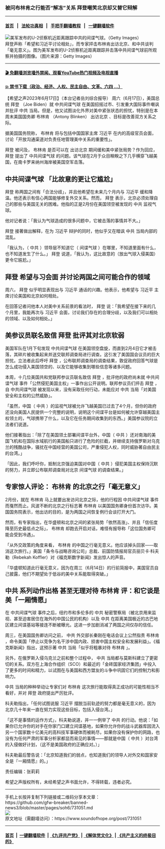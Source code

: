### 被问布林肯之行能否“解冻”关系 拜登嘲笑北京却又替它辩解
------------------------

#### [首页](https://github.com/gfw-breaker/banned-news3/blob/master/README.md) &nbsp;&nbsp;|&nbsp;&nbsp; [法轮功真相](https://github.com/begood0513/basic/blob/master/README.md)  &nbsp;&nbsp;|&nbsp;&nbsp; [手把手翻墙教程](https://github.com/gfw-breaker/guides/wiki)  &nbsp;&nbsp;|&nbsp;&nbsp; [一键翻墙软件](https://github.com/gfw-breaker/nogfw/blob/master/README.md)  



<div><img alt="美军发布的U-2侦察机近距离跟踪中共的间谍气球。（Getty Images）" src="https://img.soundofhope.org/2023-02/1677571477766.jpg"/>
<br/><figcaption class="caption">
 拜登声称「希望和习近平讨论相处」，而专家抨击布林肯出访北京、和中共谈判「毫无意义」。图为美军发布的U-2侦察机近距离跟踪并击落中共间谍气球前所观察并拍摄的图像。（图片来源：Getty Images）
</figcaption></div><hr/>

#### [ 🎬  免翻墙浏览墙外禁闻、观看YouTube热门视频及电视直播](https://github.com/gfw-breaker/HelloWorld)

#### [ 💥  禁书下载（政治、经济、人权、民主自由、文革、六四 ...）](https://github.com/gfw-breaker/books/blob/master/README.md)

<div><div class="Content__Wrapper sc-1bvya0-0 elmmKw article_body" data-checkusr="" itemprop="articleBody">
 <div id="post_place_1">
 </div>
 <p class="meta-top">
  <span class="meta">
   【希望之声2023年6月17日】（本台记者岳刘综合报导）
  </span>
  周六（6月17日），美国总统
  <ok href="/term/3365">
   拜登
  </ok>
  （Joe Biden）就
  <ok href="/term/835038">
   中共间谍气球
  </ok>
  在美国招摇过市、引发重大国际事件嘲讽并批评
  <ok href="/term/1059">
   中共
  </ok>
  当局。但是，他又试图淡化外界对美中紧张状态的担忧，特别是在本周末美国国务卿
  <ok href="/term/400558">
   布林肯
  </ok>
  （Antony Blinken）
  <ok href="/term/881810">
   出访北京
  </ok>
  、目标是改善双方关系之际。
 </p>
 <p>
  据美国国务院称，
  <ok href="/term/400558">
   布林肯
  </ok>
  将与包括中国国家主席
  <ok href="/term/1063">
   习近平
  </ok>
  在内的高级官员会面，讨论「开放沟通渠道对负责任地管理美中关系的重要性」。
 </p>
 <p>
  <ok href="/term/3365">
   拜登
  </ok>
  被问及，
  <ok href="/term/400558">
   布林肯
  </ok>
  是否可以在
  <ok href="/term/881810">
   出访北京
  </ok>
  期间缓和美中紧张局势？作为回应，
  <ok href="/term/3365">
   拜登
  </ok>
  提出了
  <ok href="/term/835038">
   中共间谍气球
  </ok>
  的问题。该气球在2月于众目睽睽之下几乎横穿飞越美国，在南卡罗来纳州海岸被美国空军击落。
 </p>
 <h2>
  <strong>
   <ok href="/term/835038">
    中共间谍气球
   </ok>
   「比故意的更让它尴尬」
  </strong>
 </h2>
 <p>
  <ok href="/term/3365">
   拜登
  </ok>
  称两国之间有「合法分歧」，并且他希望在未来几个月内与
  <ok href="/term/1063">
   习近平
  </ok>
  缓和降温。他还表示有信心两国能够修复外交关系。然而，
  <ok href="/term/3365">
   拜登
  </ok>
  表示，北京必须处理自己的那些与美国无关的困难。他指的正是2月份在美国领空被发现的
  <ok href="/term/1059">
   中共
  </ok>
  监视气球。
 </p>
 <p>
  他对记者说：「我认为气球造成的很多问题中，它被击落的事情并不大。」
 </p>
 <p>
  <ok href="/term/3365">
   拜登
  </ok>
  接著做出解释，在为
  <ok href="/term/1063">
   习近平
  </ok>
  辩护的同时，他似乎又在暗讽
  <ok href="/term/1059">
   中共
  </ok>
  当局内部的混乱。
 </p>
 <p>
  「我认为，（
  <ok href="/term/1059">
   中共
  </ok>
  ）领导层不知道它（
  <ok href="/term/834957">
   间谍气球
  </ok>
  ）在哪里，不知道里面有什么，也不知道发生了什么。」
  <ok href="/term/3365">
   拜登
  </ok>
  说道，「我认为，这比故意的（放出气球入侵美国）更令它尴尬。」
 </p>
 <h2>
  <strong>
   <ok href="/term/3365">
    拜登
   </ok>
   希望与习会面 并讨论两国之间可能合作的领域
  </strong>
 </h2>
 <p>
  周六，
  <ok href="/term/3365">
   拜登
  </ok>
  似乎明显表现出与
  <ok href="/term/1063">
   习近平
  </ok>
  通话的兴趣。他表示，他希望与
  <ok href="/term/1063">
   习近平
  </ok>
  主席讨论美国和北京如何相处。
 </p>
 <p>
  在回答记者问他本人对美中关系前景的看法时，
  <ok href="/term/3365">
   拜登
  </ok>
  说：「我希望在接下来的几个月里，我能再次与
  <ok href="/term/1063">
   习近平
  </ok>
  会面，讨论我们存在的合理分歧，以及我们可以相处的领域、以及如何相处。」
 </p>
 <h2>
  <strong>
   美参议员联名致信
   <ok href="/term/3365">
    拜登
   </ok>
   批评其对北京软弱
  </strong>
 </h2>
 <p>
  美国军队在1月下旬发现
  <ok href="/term/835038">
   中共间谍气球
  </ok>
  在美国领空盘旋，而直到2月4日它才被击落，其碎片被收集起来并送交联邦调查局进行调查。这引发了美国国会议员的巨大担忧。立法者此后呼吁
  <ok href="/term/3365">
   拜登
  </ok>
  ，公布联邦调查局的调查结果，敦促政府回答气球是怎么成功侵入美国领空的、以及它能够收集到哪些信息等诸多问题。
 </p>
 <p>
  本周，十几位美国共和党联邦参议员联名致信
  <ok href="/term/3365">
   拜登
  </ok>
  ，批评他的政府尚未就
  <ok href="/term/835038">
   中共间谍气球
  </ok>
  事件「公然侵犯美国主权」一事作出公开说明。联邦参议员们抨击
  <ok href="/term/3365">
   拜登
  </ok>
  ，自
  <ok href="/term/835038">
   中共间谍气球
  </ok>
  被发现以来，没有采取任何行动，未能应对
  <ok href="/term/1059">
   中共
  </ok>
  当局「对美国安全和主权的公然威胁」。
 </p>
 <p>
  「虽然，中国（
  <ok href="/term/1059">
   中共
  </ok>
  ）的监视气球被允许飞越美国已过去了4个月，但你的政府还没向美国人民提供一个完整的说明，说明这个间谍平台是如何被允许穿越美国主权领土的，气球携带了什么，以及它在任务期间收集到的东西。」美国参议院的立法者们说道。
 </p>
 <p>
  他们接著指出：「除了在美国领土部署间谍平台外，中国（
  <ok href="/term/1059">
   中共
  </ok>
  ）还对南海的美国飞机和在国际水域航行的美国船只进行了危险的拦截，并继续支持俄罗斯对乌克兰的残酷战争，骚扰在中国经营的美国公司，严重侵犯人权，同时威胁著自由民主的台湾。」
 </p>
 <p>
  「因此，我们呼吁你，抵制北京强迫美国对中国（
  <ok href="/term/1059">
   中共
  </ok>
  ）侵犯美国主权保持沉默的努力，并立即公布联邦调查局对北京
  <ok href="/term/834957">
   间谍气球
  </ok>
  的调查结果。」
 </p>
 <h2>
  <strong>
   专家惊人评论：
   <ok href="/term/400558">
    布林肯
   </ok>
   的北京之行「毫无意义」
  </strong>
 </h2>
 <p>
  2月份，就在
  <ok href="/term/400558">
   布林肯
  </ok>
  马上就要出发访问北京之际，他的行程因
  <ok href="/term/835038">
   中共间谍气球
  </ok>
  事件而戛然而止。风波不断的北京之行标志著
  <ok href="/term/400558">
   布林肯
  </ok>
  以美国国务卿身份首次访华。美国国务院表示，他出访的目的，是为两国之间恢复例行会谈打开大门。
 </p>
 <p>
  然而，有专家指出，在华盛顿和北京之间的紧张局势「依然高涨」、并且「信任度降至历史最低点之际」，
  <ok href="/term/400558">
   布林肯
  </ok>
  却跑去开启对话，难怪有报导称「这位国务卿可能会受到冷遇」。
 </p>
 <p>
  「从外交政策的角度来看，
  <ok href="/term/400558">
   布林肯
  </ok>
  的中国之行毫无意义。他应该掉头回家——取消这次旅行。」美国「条令与战略咨询公司」总裁、前国防情报局官员丽贝卡·科夫勒（Rebekah Koffler）对《福克斯数字新闻》发出惊人的声音。
 </p>
 <p>
  「华盛顿知道此行毫无意义，因为在周三（6月14日）的行前简报中，美国官员自己披露，他们不期望处于低谷的美中关系能取得突破。」
 </p>
 <h2>
  <strong>
   <ok href="/term/1059">
    中共
   </ok>
   系列动作出格 甚至无理对待
   <ok href="/term/400558">
    布林肯
   </ok>
   评：和它谈是美「一厢情愿」
  </strong>
 </h2>
 <p>
  在
  <ok href="/term/835038">
   中共间谍气球
  </ok>
  事件之后，纽约市和多伦多的
  <ok href="/term/1059">
   中共
  </ok>
  秘密警察局（被北京用来监视、甚至迫害居住在海外的中国公民的机构）以及
  <ok href="/term/1059">
   中共
  </ok>
  在距离美国极近的古巴地区建立间谍基站等接连不断被曝光。这进一步加剧消减了两国之间仅存的信任。
 </p>
 <p>
  周三，在美国国务卿访问之前，
  <ok href="/term/1059">
   中共
  </ok>
  外交部长秦刚在电话会议上公然指责
  <ok href="/term/400558">
   布林肯
  </ok>
  ，命令美国「停止以竞争为名干涉中国内政、损害中国主权安全和发展利益」。《福克斯新闻》指出，这预示著
  <ok href="/term/1059">
   中共
  </ok>
  当局「似乎将粗暴对待
  <ok href="/term/400558">
   布林肯
  </ok>
  」。
 </p>
 <p>
  另外，在俄罗斯入侵乌克兰之前和整个过程中，
  <ok href="/term/1059">
   中共
  </ok>
  当局都与莫斯科建立了更密切的关系。双方在上海合作组织（SCO）和最近的「金砖国家经济集团」中投入了更多的时间和精力，以试图在与美国和西方盟友的斗争中巩固它们的控制力和影响力。
 </p>
 <p>
  <ok href="/term/1059">
   中共
  </ok>
  当局的种种举动让专家们对
  <ok href="/term/400558">
   布林肯
  </ok>
  这次旅行能取得真正成功的可能性相当不看好，并对
  <ok href="/term/3365">
   拜登
  </ok>
  政府提出严厉批评。
 </p>
 <p>
  科夫勒指出，「任何试图说服
  <ok href="/term/1063">
   习近平
  </ok>
  摆脱当前轨迹的努力都是毫无意义的，因为北京几十年来一直在努力实现这些目标，包括入侵台湾。」
 </p>
 <p>
  「这不是事情的运作方式」，科夫勒说道，并一一例举了
  <ok href="/term/1059">
   中共
  </ok>
  的行动。他说：「如果你已允许你的对手在你家门口建立间谍基地，如果你允许你的战斗武器库因流入另一个国家数十亿美元的高科技军事硬体而被耗尽，如果你没有保护你的网路，也没有为任何严肃的军事分析家都显而易见的事情——那就是中国（
  <ok href="/term/1059">
   中共
  </ok>
  ）对台湾的入侵做好计划，（这不是美国政府的正确应对。）」
 </p>
 <p>
  科夫勒最后警告说：「北京知道我们的弱点，也知道我们的领导人对外交和国家安全是『一厢情愿』的。」
 </p>
 <p class="meta-btm">
  责任编辑：张莉莉
 </p>
 <p class="meta-btm">
  希望之声版权所有，未经希望之声书面允许，不得转载，违者必究。
 </p>
</div>
</div>
<hr/>
手机上长按并复制下列链接或二维码分享本文章：<br/>
https://github.com/gfw-breaker/banned-news3/blob/master/pages/soh6/731051.md <br/>
<a href='https://github.com/gfw-breaker/banned-news3/blob/master/pages/soh6/731051.md'><img src='https://github.com/gfw-breaker/banned-news3/blob/master/pages/soh6/731051.md.png'/></a> <br/>
原文地址（需翻墙访问）：https://www.soundofhope.org/post/731051


------------------------
#### [首页](https://github.com/gfw-breaker/banned-news3/blob/master/README.md) &nbsp;|&nbsp; [一键翻墙软件](https://github.com/gfw-breaker/nogfw/blob/master/README.md) &nbsp;| [《九评共产党》](https://github.com/gfw-breaker/9ping.md/blob/master/README.md#九评之一评共产党是什么) | [《解体党文化》](https://github.com/gfw-breaker/jtdwh.md/blob/master/README.md) | [《共产主义的终极目的》](https://github.com/gfw-breaker/gczydzjmd.md/blob/master/README.md)


<img src='http://gfw-breaker.win/banned-news3/pages/soh6/731051.md' width='0px' height='0px'/>